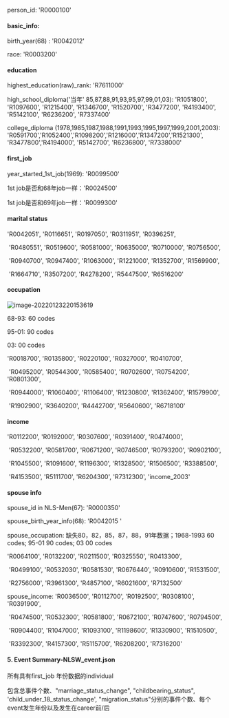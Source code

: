 person_id: 'R0000100'

#### basic_info:

birth_year(68) : 'R0042012'



race: 'R0003200'

#### education

highest_education(raw)_rank: 'R7611000'



high_school_diploma('当年' 85,87,88,91,93,95,97,99,01,03): 'R1051800', 'R1097600', 'R1215400', 'R1346700', 'R1520700', 'R3477200', 'R4193400', 'R5142100', 'R6236200', 'R7337400'



college_diploma (1978,1985,1987,1988,1991,1993,1995,1997,1999,2001,2003): 'R0591700','R1052400','R1098200','R1216000','R1347200','R1521300', 'R3477800','R4194000', 'R5142700', 'R6236800', 'R7338000'

#### first_job

year_started_1st_job(1969): 'R0099500'



1st job是否和68年job一样：'R0024500'



1st job是否和69年job一样：'R0099300'



#### marital status

'R0042051', 'R0116651', 'R0197050', 'R0311951', 'R0396251',

​    'R0480551', 'R0519600', 'R0581000', 'R0635000', 'R0710000', 'R0756500',

​    'R0940700', 'R0947400', 'R1063000', 'R1221000', 'R1352700', 'R1569900',

​    'R1664710', 'R3507200', 'R4278200', 'R5447500', 'R6516200'

#### occupation

![image-20220123220153619](C:\Users\ldr\AppData\Roaming\Typora\typora-user-images\image-20220123220153619.png)

 

68-93: 60 codes

95-01: 90 codes

03: 00 codes



'R0018700', 'R0135800', 'R0220100', 'R0327000', 'R0410700',

​    'R0495200', 'R0544300', 'R0585400', 'R0702600', 'R0754200', 'R0801300',

​    'R0944000', 'R1060400', 'R1106400', 'R1230800', 'R1362400', 'R1579900',

​    'R1902900', 'R3640200', 'R4442700', 'R5640600', 'R6718100'

#### income

'R0112200', 'R0192000', 'R0307600', 'R0391400', 'R0474000',

​    'R0532200', 'R0581700', 'R0671200', 'R0746500', 'R0793200', 'R0902100',

​    'R1045500', 'R1091600', 'R1196300', 'R1328500', 'R1506500', 'R3388500',

​    'R4153500', 'R5111700', 'R6204300', 'R7312300', 'income_2003'



#### spouse info

spouse_id in NLS-Men(67): 'R0000350'



spouse_birth_year_info(68): 'R0042015 ' 



spouse_occupation: 缺失80，82，85，87，88，91年数据；1968-1993 60 codes; 95-01 90 codes; 03 00 codes



'R0064100', 'R0132200', 'R0211500', 'R0325550', 'R0413300',

​    'R0499100', 'R0532030', 'R0581530', 'R0676440', 'R0910600', 'R1531500',

​    'R2756000', 'R3961300', 'R4857100', 'R6021600', 'R7132500'



spouse_income:  'R0036500', 'R0112700', 'R0192500', 'R0308100', 'R0391900',

​    'R0474500', 'R0532300', 'R0581800', 'R0672100', 'R0747600', 'R0794500',

​    'R0904400', 'R1047000', 'R1093100', 'R1198600', 'R1330900', 'R1510500',

​    'R3392300', 'R4157300', 'R5115700', 'R6208200', 'R7316200'

#### 5. Event Summary-NLSW_event.json

所有具有first_job 年份数据的individual



包含总事件个数、"marriage_status_change", "childbearing_status", 'child_under_18_status_change', "migration_status"分别的事件个数、每个event发生年份以及发生在career前/后